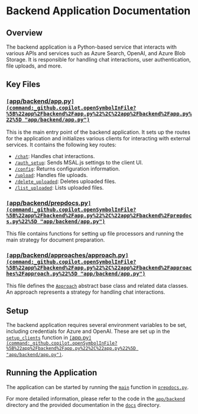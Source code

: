 # Backend Application Documentation

## Overview
The backend application is a Python-based service that interacts with various APIs and services such as Azure Search, OpenAI, and Azure Blob Storage. It is responsible for handling chat interactions, user authentication, file uploads, and more.

## Key Files

### [`[`app/backend/app.py`](command:_github.copilot.openSymbolInFile?%5B%22app%2Fbackend%2Fapp.py%22%2C%22app%2Fbackend%2Fapp.py%22%5D "app/backend/app.py")`](command:_github.copilot.openRelativePath?%5B%7B%22scheme%22%3A%22file%22%2C%22authority%22%3A%22%22%2C%22path%22%3A%22%2Fc%3A%2FUsers%2Fazureuser%2Fazure-search-openai-demo%2Fapp%2Fbackend%2Fapp.py%22%2C%22query%22%3A%22%22%2C%22fragment%22%3A%22%22%7D%5D "c:\Users\azureuser\azure-search-openai-demo\app\backend\app.py")
This is the main entry point of the backend application. It sets up the routes for the application and initializes various clients for interacting with external services. It contains the following key routes:

- [`/chat`](command:_github.copilot.openSymbolInFile?%5B%22app%2Fbackend%2Fapp.py%22%2C%22%2Fchat%22%5D "app/backend/app.py"): Handles chat interactions.
- [`/auth_setup`](command:_github.copilot.openSymbolInFile?%5B%22app%2Fbackend%2Fapp.py%22%2C%22%2Fauth_setup%22%5D "app/backend/app.py"): Sends MSAL.js settings to the client UI.
- [`/config`](command:_github.copilot.openSymbolInFile?%5B%22app%2Fbackend%2Fapp.py%22%2C%22%2Fconfig%22%5D "app/backend/app.py"): Returns configuration information.
- [`/upload`](command:_github.copilot.openSymbolInFile?%5B%22app%2Fbackend%2Fapp.py%22%2C%22%2Fupload%22%5D "app/backend/app.py"): Handles file uploads.
- [`/delete_uploaded`](command:_github.copilot.openSymbolInFile?%5B%22app%2Fbackend%2Fapp.py%22%2C%22%2Fdelete_uploaded%22%5D "app/backend/app.py"): Deletes uploaded files.
- [`/list_uploaded`](command:_github.copilot.openSymbolInFile?%5B%22app%2Fbackend%2Fapp.py%22%2C%22%2Flist_uploaded%22%5D "app/backend/app.py"): Lists uploaded files.

### [`[`app/backend/prepdocs.py`](command:_github.copilot.openSymbolInFile?%5B%22app%2Fbackend%2Fapp.py%22%2C%22app%2Fbackend%2Fprepdocs.py%22%5D "app/backend/app.py")`](command:_github.copilot.openRelativePath?%5B%7B%22scheme%22%3A%22file%22%2C%22authority%22%3A%22%22%2C%22path%22%3A%22%2Fc%3A%2FUsers%2Fazureuser%2Fazure-search-openai-demo%2Fapp%2Fbackend%2Fprepdocs.py%22%2C%22query%22%3A%22%22%2C%22fragment%22%3A%22%22%7D%5D "c:\Users\azureuser\azure-search-openai-demo\app\backend\prepdocs.py")
This file contains functions for setting up file processors and running the main strategy for document preparation.

### [`[`app/backend/approaches/approach.py`](command:_github.copilot.openSymbolInFile?%5B%22app%2Fbackend%2Fapp.py%22%2C%22app%2Fbackend%2Fapproaches%2Fapproach.py%22%5D "app/backend/app.py")`](command:_github.copilot.openRelativePath?%5B%7B%22scheme%22%3A%22file%22%2C%22authority%22%3A%22%22%2C%22path%22%3A%22%2Fc%3A%2FUsers%2Fazureuser%2Fazure-search-openai-demo%2Fapp%2Fbackend%2Fapproaches%2Fapproach.py%22%2C%22query%22%3A%22%22%2C%22fragment%22%3A%22%22%7D%5D "c:\Users\azureuser\azure-search-openai-demo\app\backend\approaches\approach.py")
This file defines the [`Approach`](command:_github.copilot.openSymbolInFile?%5B%22app%2Fbackend%2Fapproaches%2Fapproach.py%22%2C%22Approach%22%5D "app/backend/approaches/approach.py") abstract base class and related data classes. An approach represents a strategy for handling chat interactions.

## Setup
The backend application requires several environment variables to be set, including credentials for Azure and OpenAI. These are set up in the [`setup_clients`](command:_github.copilot.openSymbolInFile?%5B%22app%2Fbackend%2Fapp.py%22%2C%22setup_clients%22%5D "app/backend/app.py") function in [`[`app.py`](command:_github.copilot.openSymbolInFile?%5B%22app%2Fbackend%2Fapp.py%22%2C%22app.py%22%5D "app/backend/app.py")`](command:_github.copilot.openRelativePath?%5B%7B%22scheme%22%3A%22file%22%2C%22authority%22%3A%22%22%2C%22path%22%3A%22%2Fc%3A%2FUsers%2Fazureuser%2Fazure-search-openai-demo%2Fapp%2Fbackend%2Fapp.py%22%2C%22query%22%3A%22%22%2C%22fragment%22%3A%22%22%7D%5D "c:\Users\azureuser\azure-search-openai-demo\app\backend\app.py").

## Running the Application
The application can be started by running the [`main`](command:_github.copilot.openSymbolInFile?%5B%22app%2Fbackend%2Fprepdocs.py%22%2C%22main%22%5D "app/backend/prepdocs.py") function in [``prepdocs.py``](command:_github.copilot.openRelativePath?%5B%7B%22scheme%22%3A%22file%22%2C%22authority%22%3A%22%22%2C%22path%22%3A%22%2Fc%3A%2FUsers%2Fazureuser%2Fazure-search-openai-demo%2Fapp%2Fbackend%2Fprepdocs.py%22%2C%22query%22%3A%22%22%2C%22fragment%22%3A%22%22%7D%5D "c:\Users\azureuser\azure-search-openai-demo\app\backend\prepdocs.py").

For more detailed information, please refer to the code in the [`app/backend`](app/backend) directory and the provided documentation in the [`docs`](docs) directory.